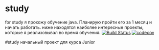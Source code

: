 # study
for study
я прохожу обучение java. Планирую пройти его за 1 месяц и начать работать.
ниже находятся наиболее интересные проекты, которые я реализовывал во время обучения.
[![Build Status](https://travis-ci.org/dmitriy70494/study.svg?branch=master)](https://travis-ci.org/dmitriy70494/study) [![codecov](https://codecov.io/gh/dmitriy70494/study/branch/master/graph/badge.svg)](https://codecov.io/gh/dmitriy70494/study)


#study
начальный проект для курса Junior

